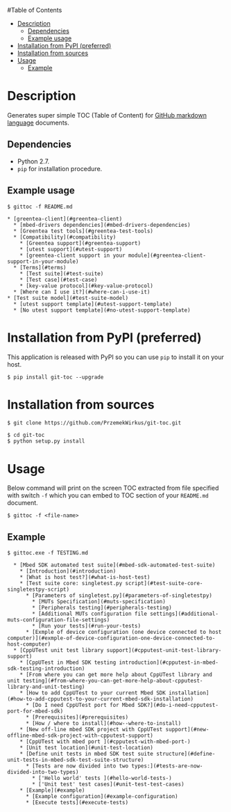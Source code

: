 #Table of Contents

* [Description](#description)
  * [Dependencies](#dependencies)
  * [Example usage](#example-usage)
* [Installation from PyPI (preferred)](#installation-from-pypi-preferred)
* [Installation from sources](#installation-from-sources)
* [Usage](#usage)
  * [Example](#example)

# Description
Generates super simple TOC (Table of Content) for [GitHub markdown language](https://guides.github.com/features/mastering-markdown/) documents.

## Dependencies

* Python 2.7.
* ```pip``` for installation procedure.

## Example usage
```
$ gittoc -f README.md
```
```
* [greentea-client](#greentea-client)
  * [mbed-drivers dependencies](#mbed-drivers-dependencies)
  * [Greentea test tools](#greentea-test-tools)
  * [Compatibility](#compatibility)
    * [Greentea support](#greentea-support)
    * [utest support](#utest-support)
    * [greentea-client support in your module](#greentea-client-support-in-your-module)
  * [Terms](#terms)
    * [Test suite](#test-suite)
    * [Test case](#test-case)
    * [key-value protocol](#key-value-protocol)
  * [Where can I use it?](#where-can-i-use-it)
* [Test suite model](#test-suite-model)
  * [utest support template](#utest-support-template)
  * [No utest support template](#no-utest-support-template)
```

# Installation from PyPI (preferred)

This application is released with PyPI so you can use ```pip``` to install it on your host.

```
$ pip install git-toc --upgrade
```

# Installation from sources

```
$ git clone https://github.com/PrzemekWirkus/git-toc.git
```

```
$ cd git-toc
$ python setup.py install
```

# Usage
Below command will print on the screen TOC extracted from file specified with switch ```-f``` which you can embed to TOC section of your ```README.md``` document.
```
$ gittoc -f <file-name>
```

## Example
```
$ gittoc.exe -f TESTING.md
```
```
  * [Mbed SDK automated test suite](#mbed-sdk-automated-test-suite)
    * [Introduction](#introduction)
    * [What is host test?](#what-is-host-test)
    * [Test suite core: singletest.py script](#test-suite-core-singletestpy-script)
      * [Parameters of singletest.py](#parameters-of-singletestpy)
        * [MUTs Specification](#muts-specification)
        * [Peripherals testing](#peripherals-testing)
        * [Additional MUTs configuration file settings](#additional-muts-configuration-file-settings)
        * [Run your tests](#run-your-tests)
      * [Exmple of device configuration (one device connected to host computer)](#exmple-of-device-configuration-one-device-connected-to-host-computer)
  * [CppUTest unit test library support](#cpputest-unit-test-library-support)
    * [CppUTest in Mbed SDK testing introduction](#cpputest-in-mbed-sdk-testing-introduction)
    * [From where you can get more help about CppUTest library and unit testing](#from-where-you-can-get-more-help-about-cpputest-library-and-unit-testing)
    * [How to add CppUTest to your current Mbed SDK installation](#how-to-add-cpputest-to-your-current-mbed-sdk-installation)
      * [Do I need CppUTest port for Mbed SDK?](#do-i-need-cpputest-port-for-mbed-sdk)
      * [Prerequisites](#prerequisites)
      * [How / where to install](#how--where-to-install)
    * [New off-line mbed SDK project with CppUTest support](#new-offline-mbed-sdk-project-with-cpputest-support)
    * [CppUTest with mbed port ](#cpputest-with-mbed-port-)
    * [Unit test location](#unit-test-location)
    * [Define unit tests in mbed SDK test suite structure](#define-unit-tests-in-mbed-sdk-test-suite-structure)
      * [Tests are now divided into two types:](#tests-are-now-divided-into-two-types)
        * ['Hello world' tests ](#hello-world-tests-)
        * ['Unit test' test cases](#unit-test-test-cases)
    * [Example](#example)
      * [Example configuration](#example-configuration)
      * [Execute tests](#execute-tests)
```
